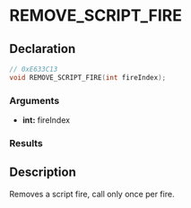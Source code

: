 # REMOVE_SCRIPT_FIRE

## Declaration
```cpp
// 0xE633C13
void REMOVE_SCRIPT_FIRE(int fireIndex);
```

### Arguments
- **int:** fireIndex

### Results

## Description
Removes a script fire, call only once per fire.